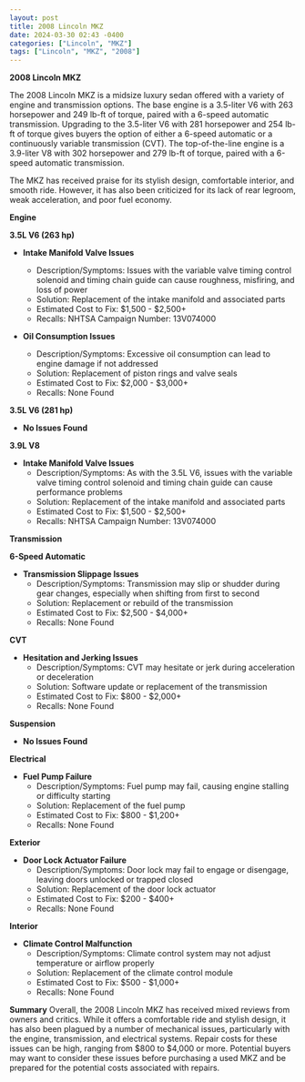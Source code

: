 ```yaml
---
layout: post
title: 2008 Lincoln MKZ
date: 2024-03-30 02:43 -0400
categories: ["Lincoln", "MKZ"]
tags: ["Lincoln", "MKZ", "2008"]
---
```

**2008 Lincoln MKZ**

The 2008 Lincoln MKZ is a midsize luxury sedan offered with a variety of engine and transmission options. The base engine is a 3.5-liter V6 with 263 horsepower and 249 lb-ft of torque, paired with a 6-speed automatic transmission. Upgrading to the 3.5-liter V6 with 281 horsepower and 254 lb-ft of torque gives buyers the option of either a 6-speed automatic or a continuously variable transmission (CVT). The top-of-the-line engine is a 3.9-liter V8 with 302 horsepower and 279 lb-ft of torque, paired with a 6-speed automatic transmission.

The MKZ has received praise for its stylish design, comfortable interior, and smooth ride. However, it has also been criticized for its lack of rear legroom, weak acceleration, and poor fuel economy.

**Engine**

**3.5L V6 (263 hp)**

* **Intake Manifold Valve Issues**
    * Description/Symptoms: Issues with the variable valve timing control solenoid and timing chain guide can cause roughness, misfiring, and loss of power
    * Solution: Replacement of the intake manifold and associated parts
    * Estimated Cost to Fix: $1,500 - $2,500+
    * Recalls: NHTSA Campaign Number: 13V074000

* **Oil Consumption Issues**
    * Description/Symptoms: Excessive oil consumption can lead to engine damage if not addressed
    * Solution: Replacement of piston rings and valve seals
    * Estimated Cost to Fix: $2,000 - $3,000+
    * Recalls: None Found

**3.5L V6 (281 hp)**

* **No Issues Found**

**3.9L V8**

* **Intake Manifold Valve Issues**
    * Description/Symptoms: As with the 3.5L V6, issues with the variable valve timing control solenoid and timing chain guide can cause performance problems
    * Solution: Replacement of the intake manifold and associated parts
    * Estimated Cost to Fix: $1,500 - $2,500+
    * Recalls: NHTSA Campaign Number: 13V074000

**Transmission**

**6-Speed Automatic**

* **Transmission Slippage Issues**
    * Description/Symptoms: Transmission may slip or shudder during gear changes, especially when shifting from first to second
    * Solution: Replacement or rebuild of the transmission
    * Estimated Cost to Fix: $2,500 - $4,000+
    * Recalls: None Found

**CVT**

* **Hesitation and Jerking Issues**
    * Description/Symptoms: CVT may hesitate or jerk during acceleration or deceleration
    * Solution: Software update or replacement of the transmission
    * Estimated Cost to Fix: $800 - $2,000+
    * Recalls: None Found

**Suspension**

* **No Issues Found**

**Electrical**

* **Fuel Pump Failure**
    * Description/Symptoms: Fuel pump may fail, causing engine stalling or difficulty starting
    * Solution: Replacement of the fuel pump
    * Estimated Cost to Fix: $800 - $1,200+
    * Recalls: None Found

**Exterior**

* **Door Lock Actuator Failure**
    * Description/Symptoms: Door lock may fail to engage or disengage, leaving doors unlocked or trapped closed
    * Solution: Replacement of the door lock actuator
    * Estimated Cost to Fix: $200 - $400+
    * Recalls: None Found

**Interior**

* **Climate Control Malfunction**
    * Description/Symptoms: Climate control system may not adjust temperature or airflow properly
    * Solution: Replacement of the climate control module
    * Estimated Cost to Fix: $500 - $1,000+
    * Recalls: None Found

**Summary**
Overall, the 2008 Lincoln MKZ has received mixed reviews from owners and critics. While it offers a comfortable ride and stylish design, it has also been plagued by a number of mechanical issues, particularly with the engine, transmission, and electrical systems. Repair costs for these issues can be high, ranging from $800 to $4,000 or more. Potential buyers may want to consider these issues before purchasing a used MKZ and be prepared for the potential costs associated with repairs.

